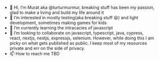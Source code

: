- 👋 Hi, I’m Murat aka @turturmurmur, breaking stuff has been my passion, glad to make a living and build my life around it
- 👀 I’m interested in mostly testing(aka breaking stuff 😃) and light development, sometimes making games for kids
- 🌱 I’m currently learning the intracacies of javascript
- 💞️ I’m looking to collaborate on javascript, typescript, java, cypress, react, nextjs, nestjs, expressjs, selenium. However, while doing this I am picky on what gets published as public. I keep most of my resources private and err on the side of privacy.
- 📫 How to reach me TBD

<!---
turturmurmur/turturmurmur is a ✨ special ✨ repository because its `README.md` (this file) appears on your GitHub profile.
You can click the Preview link to take a look at your changes.
--->
